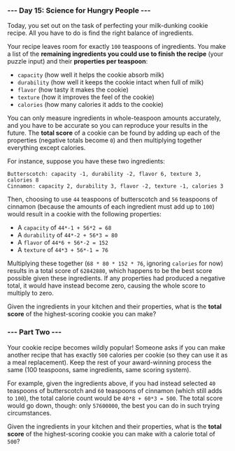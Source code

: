 ### --- Day 15: Science for Hungry People ---

Today, you set out on the task of perfecting your milk-dunking cookie recipe.
All you have to do is find the right balance of ingredients.

Your recipe leaves room for exactly `100` teaspoons of ingredients. You make a
list of the **remaining ingredients you could use to finish the recipe** (your
puzzle input) and their **properties per teaspoon**:

- `capacity` (how well it helps the cookie absorb milk)
- `durability` (how well it keeps the cookie intact when full of milk)
- `flavor` (how tasty it makes the cookie)
- `texture` (how it improves the feel of the cookie)
- `calories` (how many calories it adds to the cookie)

You can only measure ingredients in whole-teaspoon amounts accurately, and you
have to be accurate so you can reproduce your results in the future. The
**total score** of a cookie can be found by adding up each of the properties
(negative totals become `0`) and then multiplying together everything except
calories.

For instance, suppose you have these two ingredients:
```
Butterscotch: capacity -1, durability -2, flavor 6, texture 3, calories 8
Cinnamon: capacity 2, durability 3, flavor -2, texture -1, calories 3
```

Then, choosing to use `44` teaspoons of butterscotch and `56` teaspoons of
cinnamon (because the amounts of each ingredient must add up to `100`) would
result in a cookie with the following properties:

- A `capacity` of `44*-1 + 56*2 = 68`
- A `durability` of `44*-2 + 56*3 = 80`
- A `flavor` of `44*6 + 56*-2 = 152`
- A `texture` of `44*3 + 56*-1 = 76`

Multiplying these together (`68 * 80 * 152 * 76`, ignoring `calories` for now)
results in a total score of `62842880`, which happens to be the best score
possible given these ingredients. If any properties had produced a negative
total, it would have instead become zero, causing the whole score to multiply
to zero.

Given the ingredients in your kitchen and their properties, what is the **total
score** of the highest-scoring cookie you can make?

### --- Part Two ---

Your cookie recipe becomes wildly popular! Someone asks if you can make another
recipe that has exactly `500` calories per cookie (so they can use it as a meal
replacement). Keep the rest of your award-winning process the same (100
teaspoons, same ingredients, same scoring system).

For example, given the ingredients above, if you had instead selected `40`
teaspoons of butterscotch and `60` teaspoons of cinnamon (which still adds to
`100`), the total calorie count would be `40*8 + 60*3 = 500`. The total score
would go down, though: only `57600000`, the best you can do in such trying
circumstances.

Given the ingredients in your kitchen and their properties, what is the **total
score** of the highest-scoring cookie you can make with a calorie total of
`500`?
